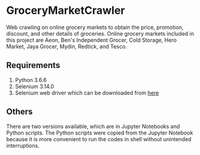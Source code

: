 # GroceryMarketCrawler
Web crawling on online grocery markets to obtain the price, promotion, discount, and other details of groceries. 
Online grocery markets included in this project are Aeon, Ben's Independent Grocer, Cold Storage, Hero Market, Jaya Grocer, Mydin, Redtick, and Tesco. 

## Requirements
1. Python 3.6.6
2. Selenium 3.14.0
3. Selenium web driver which can be downloaded from [here](https://www.seleniumhq.org/projects/webdriver/)

## Others
There are two versions available, which are in Jupyter Notebooks and Python scripts. The Python scripts were copied from the Jupyter Notebook because it is more convenient to run the codes in shell without unintended interruptions.
